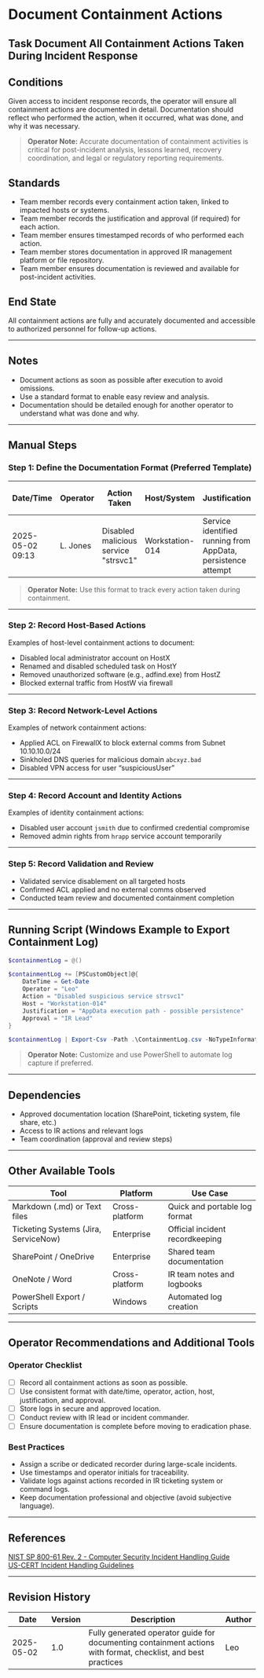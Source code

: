 # Document Containment Actions

## Task Document All Containment Actions Taken During Incident Response

## Conditions

Given access to incident response records, the operator will ensure all containment actions are documented in detail. Documentation should reflect who performed the action, when it occurred, what was done, and why it was necessary.

> **Operator Note:** Accurate documentation of containment activities is critical for post-incident analysis, lessons learned, recovery coordination, and legal or regulatory reporting requirements.

## Standards

* Team member records every containment action taken, linked to impacted hosts or systems.  
* Team member records the justification and approval (if required) for each action.  
* Team member ensures timestamped records of who performed each action.  
* Team member stores documentation in approved IR management platform or file repository.  
* Team member ensures documentation is reviewed and available for post-incident activities.

## End State

All containment actions are fully and accurately documented and accessible to authorized personnel for follow-up actions.

---

## Notes

- Document actions as soon as possible after execution to avoid omissions.  
- Use a standard format to enable easy review and analysis.  
- Documentation should be detailed enough for another operator to understand what was done and why.

---

## Manual Steps

### Step 1: Define the Documentation Format (Preferred Template)

| Date/Time | Operator | Action Taken | Host/System | Justification | Approval (If Required) |
|-----------|----------|--------------|-------------|---------------|------------------------|
| 2025-05-02 09:13 | L. Jones | Disabled malicious service "strsvc1" | Workstation-014 | Service identified running from AppData, persistence attempt | Approved by IR Lead |

> **Operator Note:** Use this format to track every action taken during containment.

---

### Step 2: Record Host-Based Actions

Examples of host-level containment actions to document:

- Disabled local administrator account on HostX  
- Renamed and disabled scheduled task on HostY  
- Removed unauthorized software (e.g., adfind.exe) from HostZ  
- Blocked external traffic from HostW via firewall

---

### Step 3: Record Network-Level Actions

Examples of network containment actions:

- Applied ACL on FirewallX to block external comms from Subnet 10.10.10.0/24  
- Sinkholed DNS queries for malicious domain `abcxyz.bad`  
- Disabled VPN access for user “suspiciousUser”

---

### Step 4: Record Account and Identity Actions

Examples of identity containment actions:

- Disabled user account `jsmith` due to confirmed credential compromise  
- Removed admin rights from `hrapp` service account temporarily

---

### Step 5: Record Validation and Review

- Validated service disablement on all targeted hosts  
- Confirmed ACL applied and no external comms observed  
- Conducted team review and documented containment completion

---

## Running Script (Windows Example to Export Containment Log)

```powershell
$containmentLog = @()

$containmentLog += [PSCustomObject]@{
    DateTime = Get-Date
    Operator = "Leo"
    Action = "Disabled suspicious service strsvc1"
    Host = "Workstation-014"
    Justification = "AppData execution path - possible persistence"
    Approval = "IR Lead"
}

$containmentLog | Export-Csv -Path .\ContainmentLog.csv -NoTypeInformation
```

> **Operator Note:** Customize and use PowerShell to automate log capture if preferred.

---

## Dependencies

* Approved documentation location (SharePoint, ticketing system, file share, etc.)  
* Access to IR actions and relevant logs  
* Team coordination (approval and review steps)

---

## Other Available Tools

| Tool | Platform | Use Case |
|------|----------|----------|
| Markdown (.md) or Text files | Cross-platform | Quick and portable log format |
| Ticketing Systems (Jira, ServiceNow) | Enterprise | Official incident recordkeeping |
| SharePoint / OneDrive | Enterprise | Shared team documentation |
| OneNote / Word | Cross-platform | IR team notes and logbooks |
| PowerShell Export / Scripts | Windows | Automated log creation |

---

## Operator Recommendations and Additional Tools

### Operator Checklist

- [ ] Record all containment actions as soon as possible.
- [ ] Use consistent format with date/time, operator, action, host, justification, and approval.
- [ ] Store logs in secure and approved location.
- [ ] Conduct review with IR lead or incident commander.
- [ ] Ensure documentation is complete before moving to eradication phase.

### Best Practices

- Assign a scribe or dedicated recorder during large-scale incidents.
- Use timestamps and operator initials for traceability.
- Validate logs against actions recorded in IR ticketing system or command logs.
- Keep documentation professional and objective (avoid subjective language).

---

## References

[NIST SP 800-61 Rev. 2 - Computer Security Incident Handling Guide](https://nvlpubs.nist.gov/nistpubs/SpecialPublications/NIST.SP.800-61r2.pdf)  
[US-CERT Incident Handling Guidelines](https://www.cisa.gov/resources-tools/resources/incident-handling-overview)

---

## Revision History

| Date | Version | Description | Author |
|------|---------|-------------|--------|
| 2025-05-02 | 1.0 | Fully generated operator guide for documenting containment actions with format, checklist, and best practices | Leo |

